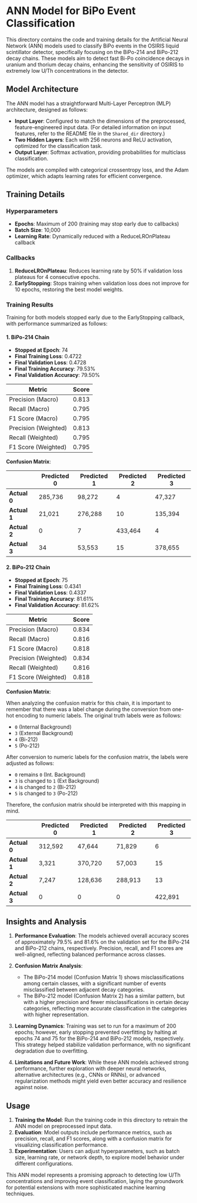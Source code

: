 # ANN Model for BiPo Event Classification

This directory contains the code and training details for the Artificial Neural Network (ANN) models used to classify BiPo events in the OSIRIS liquid scintillator detector, specifically focusing on the BiPo-214 and BiPo-212 decay chains. These models aim to detect fast Bi-Po coincidence decays in uranium and thorium decay chains, enhancing the sensitivity of OSIRIS to extremely low U/Th concentrations in the detector.

## Model Architecture

The ANN model has a straightforward Multi-Layer Perceptron (MLP) architecture, designed as follows:
- **Input Layer**: Configured to match the dimensions of the preprocessed, feature-engineered input data. (For detailed information on input features, refer to the README file in the `Shared_dir` directory.)
- **Two Hidden Layers**: Each with 256 neurons and ReLU activation, optimized for the classification task.
- **Output Layer**: Softmax activation, providing probabilities for multiclass classification.

The models are compiled with categorical crossentropy loss, and the Adam optimizer, which adapts learning rates for efficient convergence.

## Training Details

### Hyperparameters
- **Epochs**: Maximum of 200 (training may stop early due to callbacks)
- **Batch Size**: 10,000
- **Learning Rate**: Dynamically reduced with a ReduceLROnPlateau callback

### Callbacks
1. **ReduceLROnPlateau**: Reduces learning rate by 50% if validation loss plateaus for 4 consecutive epochs.
2. **EarlyStopping**: Stops training when validation loss does not improve for 10 epochs, restoring the best model weights.

### Training Results

Training for both models stopped early due to the EarlyStopping callback, with performance summarized as follows:

#### 1. BiPo-214 Chain
- **Stopped at Epoch**: 74
- **Final Training Loss**: 0.4722
- **Final Validation Loss**: 0.4728
- **Final Training Accuracy**: 79.53%
- **Final Validation Accuracy**: 79.50%

| Metric               | Score    |
|----------------------|----------|
| Precision (Macro)    | 0.813    |
| Recall (Macro)       | 0.795    |
| F1 Score (Macro)     | 0.795    |
| Precision (Weighted) | 0.813    |
| Recall (Weighted)    | 0.795    |
| F1 Score (Weighted)  | 0.795    |

**Confusion Matrix**:

|              | Predicted 0 | Predicted 1 | Predicted 2 | Predicted 3 |
|--------------|-------------|-------------|-------------|-------------|
| **Actual 0** | 285,736     | 98,272      | 4           | 47,327      |
| **Actual 1** | 21,021      | 276,288     | 10          | 135,394     |
| **Actual 2** | 0           | 7           | 433,464     | 4           |
| **Actual 3** | 34          | 53,553      | 15          | 378,655     |


#### 2. BiPo-212 Chain
- **Stopped at Epoch**: 75
- **Final Training Loss**: 0.4341
- **Final Validation Loss**: 0.4337
- **Final Training Accuracy**: 81.61%
- **Final Validation Accuracy**: 81.62%

| Metric               | Score    |
|----------------------|----------|
| Precision (Macro)    | 0.834    |
| Recall (Macro)       | 0.816    |
| F1 Score (Macro)     | 0.818    |
| Precision (Weighted) | 0.834    |
| Recall (Weighted)    | 0.816    |
| F1 Score (Weighted)  | 0.818    |

**Confusion Matrix**:

When analyzing the confusion matrix for this chain, it is important to remember that there was a label change during the conversion from one-hot encoding to numeric labels. The original truth labels were as follows:

- `0` (Internal Background)
- `3` (External Background)
- `4` (Bi-212)
- `5` (Po-212)

After conversion to numeric labels for the confusion matrix, the labels were adjusted as follows:

- `0` remains `0` (Int. Background)
- `3` is changed to `1` (Ext Background)
- `4` is changed to `2` (Bi-212)
- `5` is changed to `3` (Po-212)

Therefore, the confusion matrix should be interpreted with this mapping in mind.

|              | Predicted 0 | Predicted 1 | Predicted 2 | Predicted 3 |
|--------------|-------------|-------------|-------------|-------------|
| **Actual 0** | 312,592     | 47,644      | 71,829      | 6           |
| **Actual 1** | 3,321       | 370,720     | 57,003      | 15          |
| **Actual 2** | 7,247       | 128,636     | 288,913     | 13          |
| **Actual 3** | 0           | 0           | 0           | 422,891     |


## Insights and Analysis

1. **Performance Evaluation**: The models achieved overall accuracy scores of approximately 79.5% and 81.6% on the validation set for the BiPo-214 and BiPo-212 chains, respectively. Precision, recall, and F1 scores are well-aligned, reflecting balanced performance across classes.

2. **Confusion Matrix Analysis**:
   - The BiPo-214 model (Confusion Matrix 1) shows misclassifications among certain classes, with a significant number of events misclassified between adjacent decay categories.
   - The BiPo-212 model (Confusion Matrix 2) has a similar pattern, but with a higher precision and fewer misclassifications in certain decay categories, reflecting more accurate classification in the categories with higher representation.

3. **Learning Dynamics**: Training was set to run for a maximum of 200 epochs; however, early stopping prevented overfitting by halting at epochs 74 and 75 for the BiPo-214 and BiPo-212 models, respectively. This strategy helped stabilize validation performance, with no significant degradation due to overfitting.

4. **Limitations and Future Work**: While these ANN models achieved strong performance, further exploration with deeper neural networks, alternative architectures (e.g., CNNs or RNNs), or advanced regularization methods might yield even better accuracy and resilience against noise.

## Usage

1. **Training the Model**: Run the training code in this directory to retrain the ANN model on preprocessed input data.
2. **Evaluation**: Model outputs include performance metrics, such as precision, recall, and F1 scores, along with a confusion matrix for visualizing classification performance.
3. **Experimentation**: Users can adjust hyperparameters, such as batch size, learning rate, or network depth, to explore model behavior under different configurations.

This ANN model represents a promising approach to detecting low U/Th concentrations and improving event classification, laying the groundwork for potential extensions with more sophisticated machine learning techniques.

